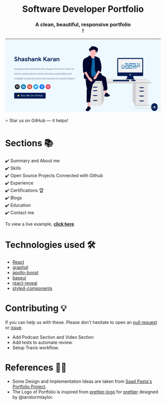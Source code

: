 

<h1 align="center"> Software Developer Portfolio </h1> 
<h3 align="center"> A clean, beautiful, responsive portfolio <br /> ! </h3>




<p align="center"> 
    <a href="https://shashankkaran.github.io" target="_blank">
    <img src="images/masterPortfolioThemes.png"></img>
  </a>
</p>

:star: Star us on GitHub — it helps!

# Sections 📚

✔️ Summary and About me\
✔️ Skills \
✔️ Open Source Projects Connected with Github\
✔️ Experience\
✔️ Certifications 🏆\
✔️ Blogs\
✔️ Education\
✔️ Contact me

To view a live example, **[click here](https://shashankkaran.github.io/)**

# Technologies used 🛠️

- [React](https://reactjs.org/)
- [graphql](https://graphql.org/)
- [apollo-boost](https://www.apollographql.com/docs/react/get-started/)
- [baseui](https://github.com/uber/baseweb)
- [react-reveal](https://www.react-reveal.com/)
- [styled-components](https://styled-components.com/)


# Contributing 💡

If you can help us with these. Please don't hesitate to open an [pull request](https://github.com/shashankkaran/portfolio/pulls) or [issue](https://github.com/shashankkaran/portfolio/issues).


- Add Podcast Section and Video Section
- Add tests to automate review.
- Setup Travis workflow.


# References 👏🏻

- Some Design and Implementation Ideas are taken from [Saad Pasta's Portfolio Project](https://github.com/saadpasta/developerFolio).
- The Logo of Portfolio is inspired from [prettier-logo](https://github.com/prettier/prettier-logo) for [prettier](https://github.com/prettier/prettier) designed by @ianstormtaylor.
